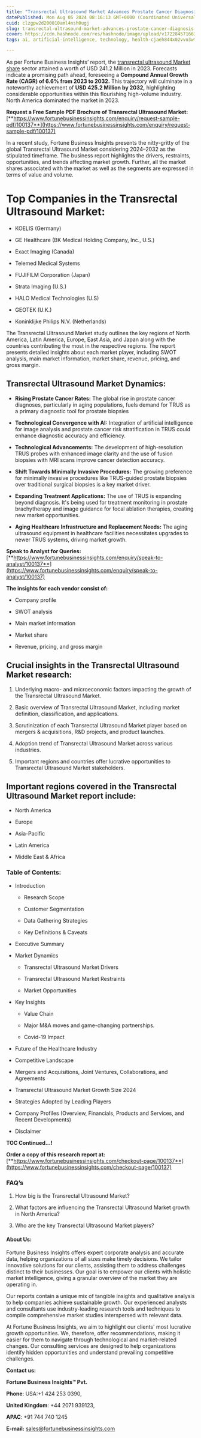 ```yaml
---
title: "Transrectal Ultrasound Market Advances Prostate Cancer Diagnosis with AI-Powered Imaging"
datePublished: Mon Aug 05 2024 08:16:13 GMT+0000 (Coordinated Universal Time)
cuid: clzgpw2d200010aml4nsh0ugj
slug: transrectal-ultrasound-market-advances-prostate-cancer-diagnosis-with-ai-powered-imaging
cover: https://cdn.hashnode.com/res/hashnode/image/upload/v1722845716636/c6a500b4-9f97-4f21-81ae-8780159948b9.png
tags: ai, artificial-intelligence, technology, health-cjaeh844x02vvo3wtj5r2s75q, healthcare

---
```


As per Fortune Business Insights’ report, the [transrectal ultrasound Market share](https://www.fortunebusinessinsights.com/industry-reports/transrectal-ultrasound-market-100137) sector attained a worth of USD 241.2 Million in 2023. Forecasts indicate a promising path ahead, foreseeing a **Compound Annual Growth Rate (CAGR) of 6.6% from 2023 to 2032.** This trajectory will culminate in a noteworthy achievement of **USD 425.2 Million by 2032,** highlighting considerable opportunities within this flourishing high-volume industry. North America dominated the market in 2023.

**Request a Free Sample PDF Brochure of Transrectal Ultrasound Market:** [**https://www.fortunebusinessinsights.com/enquiry/request-sample-pdf/100137**](https://www.fortunebusinessinsights.com/enquiry/request-sample-pdf/100137)

In a recent study, Fortune Business Insights presents the nitty-gritty of the global Transrectal Ultrasound Market considering 2024–2032 as the stipulated timeframe. The business report highlights the drivers, restraints, opportunities, and trends affecting market growth. Further, all the market shares associated with the market as well as the segments are expressed in terms of value and volume.

# **Top Companies in the Transrectal Ultrasound Market:**

* KOELIS (Germany)
    
* GE Healthcare (BK Medical Holding Company, Inc., U.S.)
    
* Exact Imaging (Canada)
    
* Telemed Medical Systems
    
* FUJIFILM Corporation (Japan)
    
* Strata Imaging (U.S.)
    
* HALO Medical Technologies (U.S)
    
* GEOTEK (U.K.)
    
* Koninklijke Philips N.V. (Netherlands)
    

The Transrectal Ultrasound Market study outlines the key regions of North America, Latin America, Europe, East Asia, and Japan along with the countries contributing the most in the respective regions. The report presents detailed insights about each market player, including SWOT analysis, main market information, market share, revenue, pricing, and gross margin.

## Transrectal Ultrasound Market **Dynamics**:

* **Rising Prostate Cancer Rates:** The global rise in prostate cancer diagnoses, particularly in aging populations, fuels demand for TRUS as a primary diagnostic tool for prostate biopsies
    
* **Technological Convergence with AI:** Integration of artificial intelligence for image analysis and prostate cancer risk stratification in TRUS could enhance diagnostic accuracy and efficiency.
    
* **Technological Advancements:** The development of high-resolution TRUS probes with enhanced image clarity and the use of fusion biopsies with MRI scans improve cancer detection accuracy.
    
* **Shift Towards Minimally Invasive Procedures:** The growing preference for minimally invasive procedures like TRUS-guided prostate biopsies over traditional surgical biopsies is a key market driver.
    
* **Expanding Treatment Applications:** The use of TRUS is expanding beyond diagnosis. It's being used for treatment monitoring in prostate brachytherapy and image guidance for focal ablation therapies, creating new market opportunities.
    
* **Aging Healthcare Infrastructure and Replacement Needs:** The aging ultrasound equipment in healthcare facilities necessitates upgrades to newer TRUS systems, driving market growth.
    

**Speak to Analyst for Queries:** [**https://www.fortunebusinessinsights.com/enquiry/speak-to-analyst/100137**](https://www.fortunebusinessinsights.com/enquiry/speak-to-analyst/100137)

**The insights for each vendor consist of:**

* Company profile
    
* SWOT analysis
    
* Main market information
    
* Market share
    
* Revenue, pricing, and gross margin
    

## **Crucial insights in the Transrectal Ultrasound Market research:**

1. Underlying macro- and microeconomic factors impacting the growth of the Transrectal Ultrasound Market.
    
2. Basic overview of Transrectal Ultrasound Market, including market definition, classification, and applications.
    
3. Scrutinization of each Transrectal Ultrasound Market player based on mergers & acquisitions, R&D projects, and product launches.
    
4. Adoption trend of Transrectal Ultrasound Market across various industries.
    
5. Important regions and countries offer lucrative opportunities to Transrectal Ultrasound Market stakeholders.
    

## **Important regions covered in the Transrectal Ultrasound Market report include:**

* North America
    
* Europe
    
* Asia-Pacific
    
* Latin America
    
* Middle East & Africa
    

### **Table of Contents:**

* Introduction
    
    * Research Scope
        
    * Customer Segmentation
        
    * Data Gathering Strategies
        
    * Key Definitions & Caveats
        
* Executive Summary
    
* Market Dynamics
    
    * Transrectal Ultrasound Market Drivers
        
    * Transrectal Ultrasound Market Restraints
        
    * Market Opportunities
        
* Key Insights
    
    * Value Chain
        
    * Major M&A moves and game-changing partnerships.
        
    * Covid-19 Impact
        
* Future of the Healthcare Industry
    
* Competitive Landscape
    
* Mergers and Acquisitions, Joint Ventures, Collaborations, and Agreements
    
* Transrectal Ultrasound Market Growth Size 2024
    
* Strategies Adopted by Leading Players
    
* Company Profiles (Overview, Financials, Products and Services, and Recent Developments)
    
* Disclaimer
    

**TOC Continued…!**

**Order a copy of this research report at:** [**https://www.fortunebusinessinsights.com/checkout-page/100137**](https://www.fortunebusinessinsights.com/checkout-page/100137)

### **FAQ’s**

1. How big is the Transrectal Ultrasound Market?
    
2. What factors are influencing the Transrectal Ultrasound Market growth in North America?
    
3. Who are the key Transrectal Ultrasound Market players?
    

#### **About Us:**

Fortune Business Insights offers expert corporate analysis and accurate data, helping organizations of all sizes make timely decisions. We tailor innovative solutions for our clients, assisting them to address challenges distinct to their businesses. Our goal is to empower our clients with holistic market intelligence, giving a granular overview of the market they are operating in.

Our reports contain a unique mix of tangible insights and qualitative analysis to help companies achieve sustainable growth. Our experienced analysts and consultants use industry-leading research tools and techniques to compile comprehensive market studies interspersed with relevant data.

At Fortune Business Insights, we aim to highlight our clients' most lucrative growth opportunities. We, therefore, offer recommendations, making it easier for them to navigate through technological and market-related changes. Our consulting services are designed to help organizations identify hidden opportunities and understand prevailing competitive challenges.

**Contact us:**

**Fortune Business Insights™ Pvt.**

**Phone**: USA:+1 424 253 0390,

**United Kingdom**: +44 2071 939123,

**APAC**: +91 744 740 1245

**E-mail:** [sales@fortunebusinessinsights.com](mailto:sales@fortunebusinessinsights.com)